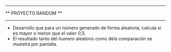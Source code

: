 *********************
** PROYECTO RANDOM **
*********************
- Desarrollo que para un número generado de forma aleatoria, calcula si es mayor o menor que el valor 0,5.
- El resultado tanto del ńumero aleatorio como dela comparación se muestra por pantalla.